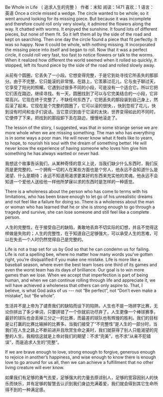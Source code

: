 Be Whole in Life
（ 追求人生的完整 ）
作者：未知 阅读：1471 喜欢：1 语言：英语
Once a circle missed a wedge. The circle wanted to be whole, so it went around looking for its missing piece. But because it was incomplete and therefore could roll only very slowly, it admired the flowers along the way. It chatted with worms. It enjoyed the sunshine. It found lots of different pieces, but none of them fit. So it left them all by the side of the road and kept on searching. Then one day the circle found a piece that fit perfectly. It was so happy. Now it could be whole, with nothing missing. It incorporated the missing piece into itself and began to roll. Now that it was a perfect circle, it could roll very fast, too fast to notice flowers or talk to the worms. When it realized how different the world seemed when it rolled so quickly, it stopped, left its found piece by the side of the road and rolled slowly away.

从前有个圆圈，它丢失了一小段。它想变得完整，于是它到处寻找它所丢失的那部分。由于不完整，它只能滚的非常慢。在路上，它羡慕过花儿，它与虫子聊过天，它享受了阳光的照耀。它遇到过很多不同的小段，可是没有一个适合它。所以它把它们丢在路边，继续寻找。有一天，圆圈找到了可以与它完美结合的一小段，它非常高兴。它现在终于完整了，不缺任何东西了。它把丢失的那段装到自己身上，然后滚了起来。它现在是个完整的圆圈了，它可以滚的很快，，快到忽视了花儿，快到没有时间和虫子们说话。当它意识到由于它滚的太快，世界变得如此的不同时，它便停了下来，把找到的那段卸下丢在路边，慢慢地滚走了。

The lesson of the story, I suggested, was that in some strange sense we are more whole when we are missing something. The man who has everything is in some ways a poor man. He will never know what it feels like to yearn, to hope, to nourish his soul with the dream of something better. He will never know the experience of having someone who loves him give him something he has always wanted or never had.

我想这个故事告诉我们，从某种奇怪的意义上说，当我们缺少什么东西时，我们反而是更完整的。一个拥有一切的人在某些方面也是个穷人，他永远不会知道什么是渴望、什么是期待；永远不知道用渴求更美好的东西来充实他的灵魂。他永远不会知道一个爱他人送给他一样他所梦寐以求的东西时是怎样的一种感觉。

There is a wholeness about the person who has come to terms with his limitations, who has been brave enough to let go of his unrealistic dreams and not feel like a failure for doing so. There is a wholeness about the man or woman who has learned that he or she is strong enough to go through a tragedy and survive, she can lose someone and still feel like a complete person.

人生的完整性，在于接受自己的缺陷，勇敢地丢弃不切实际的幻想，并且不觉得这样做是失败的；人生的完整性，在于知道自己足够强大，可以承受人生的苦难，可以在失去一个人时仍然觉得自己是完整的。

Life is not a trap set for us by God so that he can condemn us for failing. Life is not a spelling bee, where no matter how many words you’ve gotten right, you’re disqualified if you make one mistake. Life is more like a baseball season, where even the best team loses one third of its games and even the worst team has its days of brilliance. Our goal is to win more games than we lose. When we accept that imperfection is part of being human, and when we can continue rolling through life and appreciate it, we will have achieved a wholeness that others can only aspire to. That, I believe, is what God asks of us --- not “Be perfect”, not “Don’t even make a mistake”, but “Be whole”.

生活并不是上帝为了谴责我们的缺陷而设下的陷阱。人生也不是一场拼字比赛，无论你拼出了多少单词，只要拼错了一个你就前功尽弃了。人生更像一个棒球赛季，最好的球队也会丢掉三分之一的比赛，而最差的球队也有辉煌的胜利。我们的目标是让打赢的比赛比输掉的比赛多。当我们接受了“不完整性”是人生的一部分时，当我们在人生之路上不断前进并且欣赏生命之美时，我们就获得了别人只能渴望的完整的人生。我相信这就是上帝对我们的期望：不求“完美”，也不求“从来不犯错误”，而是追求人生的“完整”。

If we are brave enough to love, strong enough to forgive, generous enough to rejoice in another’s happiness, and wise enough to know there is enough love to go around for us all, then we can achieve a fulfillment that no other living creature will ever know.

如果我们有足够的勇气去爱，足够强大的力量去原谅别人，足够的宽容因别人的快乐而快乐，并有足够的智慧去认识到我们身边充满着爱，我们就会得到其它生命所得不到的一种满足感。
